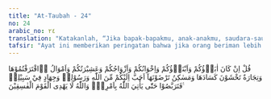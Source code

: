 ```yaml
---
title: "At-Taubah - 24"
no: 24
arabic_no: ٢٤
translation: "Katakanlah, “Jika bapak-bapakmu, anak-anakmu, saudara-saudaramu, istri-istrimu, keluargamu, harta kekayaan yang kamu usahakan, perdagangan yang kamu khawatirkan kerugiannya, dan rumah-rumah tempat tinggal yang kamu sukai, lebih kamu cintai dari pada Allah dan Rasul-Nya serta berjihad di jalan-Nya, maka tunggulah sampai Allah memberikan keputusan-Nya.” Dan Allah tidak memberi petunjuk kepada orang-orang fasik."
tafsir: "Ayat ini memberikan peringatan bahwa jika orang beriman lebih mencintai bapaknya, anak-anaknya, saudara-saudaranya, istri-istrinya, kaum keluarganya, harta kekayaan, perniagaan dan rumah-rumahnya, daripada mencintai Allah dan Rasul-Nya serta berjihad menegakkan syariat-Nya, maka Allah akan mendatangkan siksa kepada mereka cepat atau lambat. Mereka yang bersikap demikian itu adalah orang-orang fasik yang tidak akan mendapat hidayah dari Allah swt. \n\nBerikut ini beberapa alasan mengapa orang mencintai anak, suami, istri, ibu, bapak, keluarga, dan sebagainya:\n\n1. Bahwa cinta anak terhadap ibu bapak adalah naluri yang ada pada tiap-tiap diri manusia. Anak sebagai keturunan dari ibu bapaknya mewarisi sebagian sifat-sifat dan tabiat-tabiat ibu bapaknya.\n\n2. Bahwa cinta ibu bapak kepada anaknya adalah naluri juga, bahkan lebih mendalam lagi, karena anak merupakan jantung hati yang diharapkan melanjutkan keturunan dan meneruskan sejarah hidupnya. Dalam hal ini ibu bapak rela menanggung segala macam pengorbanan untuk kebahagiaan masa depan anaknya.\n\n3. Bahwa cinta kepada saudara dan karib kerabat adalah cinta yang lumrah dalam rangka pelaksanaan hidup dan kehidupan tolong-menolong, bantu-membantu dan bela-membela dalam kehidupan rumah tangga, dan kehidupan bermasyarakat. Cinta yang demikian akan menumbuhkan perasaan hormat-menghormati dan sayang-menyayangi.\n\n4.Bahwa cinta suami istri adalah cinta yang terpadu antara dua jenis makhluk yang membina keturunan dan membangun rumah tangga untuk kebahagiaan hidup dan kehidupan dunia dan akhirat. Oleh karena itu keutuhan hubungan suami istri yang harmonis menjadi pokok bagi kerukunan dan kebahagiaan hidup dan kehidupan yang diidam-idamkan.\n\n5. Bahwa cinta terhadap harta dengan segala jenis bentuknya baik harta usaha, warisan, perdagangan maupun rumah tempat tinggal dan lain-lain adalah cinta yang sudah menjadi kodrat manusia. Semua yang dicintai merupakan kebutuhan yang tidak terpisahkan bagi hidup dan kehidupan manusia yang diusahakannya dengan menempuh segala jalan yang dihalalkan Allah. \n\n6.Cinta perdagangan, merupakan naluri manusia, karena ia merupakan sumber pengembangan harta benda.\n\n7.Cinta tempat tinggal, karena rumah merupakan tempat tinggal dan tempat istirahat sehari-hari.\n\nAdapun cinta kepada Allah wajib didahulukan daripada segala macam cinta tersebut di atas karena Dialah yang memberi hidup dan kehidupan, dengan segala macam karunia-Nya kepada manusia dan Dialah yang bersifat sempurna dan Mahasuci dari segala kekurangan. Begitu juga cinta kepada Rasulullah saw, haruslah lebih diutamakan karena Rasulullah saw diutus Allah swt untuk membawa petunjuk dan menjadi rahmat bagi alam semesta.\n\nFirman Allah:\n\nKatakanlah, \"Jika kamu (benar-benar) mencintai Allah, ikutlah aku niscaya Allah mengasihi dan mengampuni dosa-dosamu.\" (Ali-'Imran/3: 31)\n\nDan sabda Rasulullah saw:\n\nTidaklah sempurna iman seseorang sebelum ia mencintai Aku lebih daripada mencintai orang tuanya, anak-anaknya dan manusia seluruhnya. (Riwayat al-Bukhari, Muslim dari Anas)"
---
```

قُلْ اِنْ كَانَ اٰبَاۤؤُكُمْ وَاَبْنَاۤؤُكُمْ وَاِخْوَانُكُمْ وَاَزْوَاجُكُمْ وَعَشِيْرَتُكُمْ وَاَمْوَالُ ِۨاقْتَرَفْتُمُوْهَا وَتِجَارَةٌ تَخْشَوْنَ كَسَادَهَا وَمَسٰكِنُ تَرْضَوْنَهَآ اَحَبَّ اِلَيْكُمْ مِّنَ اللّٰهِ وَرَسُوْلِهٖ وَجِهَادٍ فِيْ سَبِيْلِهٖ فَتَرَبَّصُوْا حَتّٰى يَأْتِيَ اللّٰهُ بِاَمْرِهٖۗ وَاللّٰهُ لَا يَهْدِى الْقَوْمَ الْفٰسِقِيْنَ ࣖ